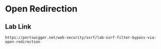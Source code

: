 # Open Redirection

## Lab Link

`https://portswigger.net/web-security/ssrf/lab-ssrf-filter-bypass-via-open-redirection`

